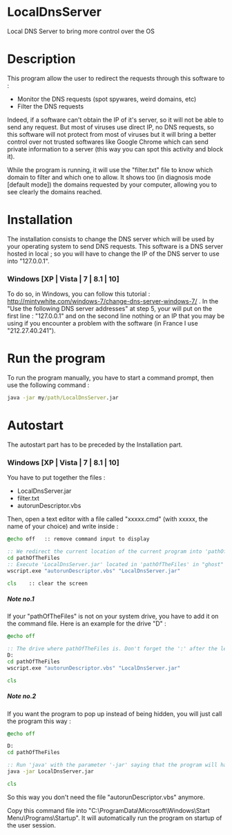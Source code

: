# LocalDnsServer
Local DNS Server to bring more control over the OS

# Description

This program allow the user to redirect the requests through this software to :
* Monitor the DNS requests (spot spywares, weird domains, etc)
* Filter the DNS requests

Indeed, if a software can't obtain the IP of it's server, so it will not be able to send any request. But most of viruses use direct IP, no DNS requests, so this software will not protect from most of viruses but it will bring a better control over not trusted softwares like Google Chrome which can send private information to a server (this way you can spot this activity and block it).

While the program is running, it will use the "filter.txt" file to know which domain to filter and which one to allow. It shows too (in diagnosis mode [default mode]) the domains requested by your computer, allowing you to see clearly the domains reached.

# Installation

The installation consists to change the DNS server which will be used by your operating system to send DNS requests.
This software is a DNS server hosted in local ; so you will have to change the IP of the DNS server to use into "127.0.0.1".

### Windows [XP | Vista | 7 | 8.1 | 10]

To do so, in Windows, you can follow this tutorial : http://mintywhite.com/windows-7/change-dns-server-windows-7/ .
In the "Use the following DNS server addresses" at step 5, your will put on the first line : "127.0.0.1" and on the second line nothing or an IP that you may be using if you encounter a problem with the software (in France I use "212.27.40.241").

# Run the program

To run the program manually, you have to start a command prompt, then use the following command :
```cmd
java -jar my/path/LocalDnsServer.jar
```

# Autostart

The autostart part has to be preceded by the Installation part.

### Windows [XP | Vista | 7 | 8.1 | 10]

You have to put together the files :
* LocalDnsServer.jar
* filter.txt
* autorunDescriptor.vbs

Then, open a text editor with a file called "xxxxx.cmd" (with xxxxx, the name of your choice) and write inside :

```cmd
@echo off   :: remove command input to display

:: We redirect the current location of the current program into 'pathOfTheFiles'
cd pathOfTheFiles
:: Execute 'LocalDnsServer.jar' located in 'pathOfTheFiles' in "ghost" mode, thanks to 'autorunDescriptor.vbs'.
wscript.exe "autorunDescriptor.vbs" "LocalDnsServer.jar"

cls    :: clear the screen
```

##### Note no.1
If your "pathOfTheFiles" is not on your system drive, you have to add it on the command file.
Here is an example for the drive "D" :

```cmd
@echo off

:: The drive where pathOfTheFiles is. Don't forget the ':' after the letter.
D:
cd pathOfTheFiles
wscript.exe "autorunDescriptor.vbs" "LocalDnsServer.jar"

cls
```

##### Note no.2
If you want the program to pop up instead of being hidden, you will just call the program this way :

```cmd
@echo off

D:
cd pathOfTheFiles

:: Run 'java' with the parameter '-jar' saying that the program will have to execute a .jar.
java -jar LocalDnsServer.jar

cls
```

So this way you don't need the file "autorunDescriptor.vbs" anymore.

Copy this command file into "C:\ProgramData\Microsoft\Windows\Start Menu\Programs\Startup". It will automatically run the program on startup of the user session.

